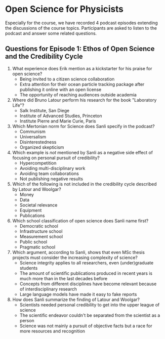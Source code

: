# Open Science for Physicists

Especially for the course, we have recorded 4 podcast episodes extending the discussions of the course topics. 
Participants are asked to listen to the podcast and answer some related questions. 


## Questions for Episode 1: Ethos of Open Science and the Credibility Cycle

1. What experience does Erik mention as a kickstarter for his praise for open science?
	+ Being invited to a citizen science collaboration
	+ Extra attention for their ocean particle tracking package after publishing it online with an open license
	+ The opportunity of reaching audiences outside academia 
2. Where did Bruno Latour perform his research for the book "Laboratory Life"?
	+ Salk Institute, San Diege
	+ Institute of Advanced Studies, Princeton
	+ Institute Pierre and Marie Curie, Paris
3. Which Mertonian norm for Science does Sanli specify in the podcast?
	+ Communism
	+ Universalism
	+ Disinterestedness
	+ Organized skepticism
4. Which example is *not* mentioned by Sanli as a negative side effect of focusing on personal pursuit of credibility?
	+ Hypercompetition
	+ Avoiding multi-disciplinary work
	+ Avoiding team collaborations
	+ Not publishing negative results
5. Which of the following is not included in the credibility cycle described by Latour and Woolgar? 
	+ Money
	+ Data
	+ Societal relevance
	+ Equipment
	+ Publications
6. Which school classification of open science does Sanli name first?
	+ Democratic school 
	+ Infrastructure school
	+ Measurement school 
	+ Public school 
	+ Pragmatic school
7. Which argument, according to Sanli, shows that even MSc thesis projects must consider the increasing complexity of science?
	+ Science integrity applies to all researchers, even (under)graduate students
	+ The amount of scientific publications produced in recent years is much more than in the last decades before
	+ Concepts from different disciplines have become relevant because of interdisciplinary research
	+ Large language models have made it easy to fake reports
8. How does Sanli summarize the finding of Latour and Woolgar?
	+ Scientists needed personal credibility to get into the upper league of science
	+ The scientific endeavor couldn't be separated from the scientist as a person
	+ Science was not mainly a pursuit of objective facts but a race for more resources and recognition
	